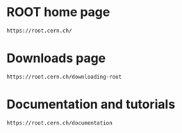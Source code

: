 
# ROOT home page

```
https://root.cern.ch/
```

# Downloads page

```
https://root.cern.ch/downloading-root
```


# Documentation and tutorials

```
https://root.cern.ch/documentation
```
